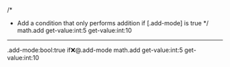 /*
 * Add a condition that only performs addition if [.add-mode] is true
 */
math.add
   get-value:int:5
   get-value:int:10
---
.add-mode:bool:true
if:x:@.add-mode
   math.add
      get-value:int:5
      get-value:int:10
